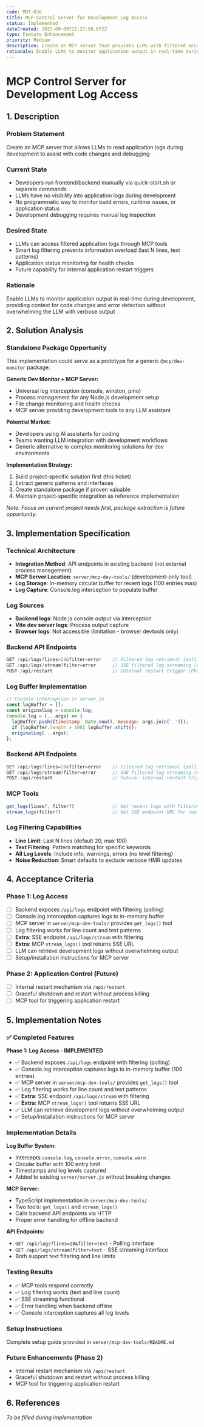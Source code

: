 ```yaml
---
code: MDT-036
title: MCP Control Server for Development Log Access
status: Implemented
dateCreated: 2025-09-09T11:27:58.672Z
type: Feature Enhancement
priority: Medium
description: Create an MCP server that provides LLMs with filtered access to application logs during development. The server should integrate with the existing application via API endpoints rather than external process management. Key features: log filtering (last N lines, text patterns), application status checking, and future internal restart capabilities. This enables LLMs to monitor development output for code assistance without being overwhelmed by verbose logs.
rationale: Enable LLMs to monitor application output in real-time during development, providing context for code changes and error detection without overwhelming the LLM with verbose output
---
```


# MCP Control Server for Development Log Access

## 1. Description

### Problem Statement
Create an MCP server that allows LLMs to read application logs during development to assist with code changes and debugging

### Current State
- Developers run frontend/backend manually via quick-start.sh or separate commands
- LLMs have no visibility into application logs during development
- No programmatic way to monitor build errors, runtime issues, or application status
- Development debugging requires manual log inspection

### Desired State
- LLMs can access filtered application logs through MCP tools
- Smart log filtering prevents information overload (last N lines, text patterns)
- Application status monitoring for health checks
- Future capability for internal application restart triggers

### Rationale
Enable LLMs to monitor application output in real-time during development, providing context for code changes and error detection without overwhelming the LLM with verbose output

## 2. Solution Analysis

### Standalone Package Opportunity
This implementation could serve as a prototype for a generic `@mcp/dev-monitor` package:

**Generic Dev Monitor + MCP Server:**
- Universal log interception (console, winston, pino)
- Process management for any Node.js development setup
- File change monitoring and health checks
- MCP server providing development tools to any LLM assistant

**Potential Market:**
- Developers using AI assistants for coding
- Teams wanting LLM integration with development workflows
- Generic alternative to complex monitoring solutions for dev environments

**Implementation Strategy:**
1. Build project-specific solution first (this ticket)
2. Extract generic patterns and interfaces
3. Create standalone package if proven valuable
4. Maintain project-specific integration as reference implementation

*Note: Focus on current project needs first, package extraction is future opportunity.*

## 3. Implementation Specification

### Technical Architecture
- **Integration Method**: API endpoints in existing backend (not external process management)
- **MCP Server Location**: `server/mcp-dev-tools/` (development-only tool)
- **Log Storage**: In-memory circular buffer for recent logs (100 entries max)
- **Log Capture**: Console.log interception to populate buffer

### Log Sources
- **Backend logs**: Node.js console output via interception
- **Vite dev server logs**: Process output capture
- **Browser logs**: Not accessible (limitation - browser devtools only)

### Backend API Endpoints
```javascript
GET /api/logs?lines=20&filter=error    // Filtered log retrieval (polling)
GET /api/logs/stream?filter=error      // SSE filtered log streaming (extra)
POST /api/restart                      // Internal restart trigger (Phase 2)
```

### Log Buffer Implementation
```javascript
// Console interception in server.js
const logBuffer = [];
const originalLog = console.log;
console.log = (...args) => {
  logBuffer.push({timestamp: Date.now(), message: args.join(' ')});
  if (logBuffer.length > 100) logBuffer.shift();
  originalLog(...args);
};
```

### Backend API Endpoints
```javascript
GET /api/logs?lines=20&filter=error    // Filtered log retrieval (polling)
GET /api/logs/stream?filter=error      // SSE filtered log streaming (extra)
POST /api/restart                      // Future: internal restart trigger
```

### MCP Tools
```javascript
get_logs(lines?, filter?)              // Get recent logs with filtering
stream_logs(filter?)                   // Get SSE endpoint URL for real-time logs
```

### Log Filtering Capabilities
- **Line Limit**: Last N lines (default 20, max 100)
- **Text Filtering**: Pattern matching for specific keywords
- **All Log Levels**: Include info, warnings, errors (no level filtering)
- **Noise Reduction**: Smart defaults to exclude verbose HMR updates

## 4. Acceptance Criteria

### Phase 1: Log Access
- [ ] Backend exposes `/api/logs` endpoint with filtering (polling)
- [ ] Console.log interception captures logs to in-memory buffer
- [ ] MCP server in `server/mcp-dev-tools/` provides `get_logs()` tool
- [ ] Log filtering works for line count and text patterns
- [ ] **Extra**: SSE endpoint `/api/logs/stream` with filtering
- [ ] **Extra**: MCP `stream_logs()` tool returns SSE URL
- [ ] LLM can retrieve development logs without overwhelming output
- [ ] Setup/installation instructions for MCP server

### Phase 2: Application Control (Future)
- [ ] Internal restart mechanism via `/api/restart`
- [ ] Graceful shutdown and restart without process killing
- [ ] MCP tool for triggering application restart

## 5. Implementation Notes

### ✅ Completed Features

**Phase 1: Log Access - IMPLEMENTED**
- ✅ Backend exposes `/api/logs` endpoint with filtering (polling)
- ✅ Console.log interception captures logs to in-memory buffer (100 entries)
- ✅ MCP server in `server/mcp-dev-tools/` provides `get_logs()` tool
- ✅ Log filtering works for line count and text patterns
- ✅ **Extra**: SSE endpoint `/api/logs/stream` with filtering
- ✅ **Extra**: MCP `stream_logs()` tool returns SSE URL
- ✅ LLM can retrieve development logs without overwhelming output
- ✅ Setup/installation instructions for MCP server

### Implementation Details

**Log Buffer System:**
- Intercepts `console.log`, `console.error`, `console.warn`
- Circular buffer with 100 entry limit
- Timestamps and log levels captured
- Added to existing `server/server.js` without breaking changes

**MCP Server:**
- TypeScript implementation in `server/mcp-dev-tools/`
- Two tools: `get_logs()` and `stream_logs()`
- Calls backend API endpoints via HTTP
- Proper error handling for offline backend

**API Endpoints:**
- `GET /api/logs?lines=20&filter=text` - Polling interface
- `GET /api/logs/stream?filter=text` - SSE streaming interface
- Both support text filtering and line limits

### Testing Results
- ✅ MCP tools respond correctly
- ✅ Log filtering works (text and line count)
- ✅ SSE streaming functional
- ✅ Error handling when backend offline
- ✅ Console interception captures all log levels

### Setup Instructions
Complete setup guide provided in `server/mcp-dev-tools/README.md`

### Future Enhancements (Phase 2)
- Internal restart mechanism via `/api/restart`
- Graceful shutdown and restart without process killing
- MCP tool for triggering application restart

## 6. References
*To be filled during implementation*